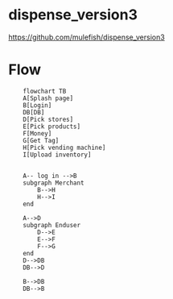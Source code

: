 # dispense_version3
https://github.com/mulefish/dispense_version3


# Flow

```mermaid
    flowchart TB
    A[Splash page]
    B[Login]
    DB[DB]
    D[Pick stores]
    E[Pick products]
    F[Money]
    G[Get Tag]
    H[Pick vending machine]
    I[Upload inventory]


    A-- log in -->B
    subgraph Merchant
        B-->H
        H-->I
    end
    
    A-->D
    subgraph Enduser
        D-->E
        E-->F
        F-->G
    end
    D-->DB
    DB-->D

    B-->DB
    DB-->B

```
